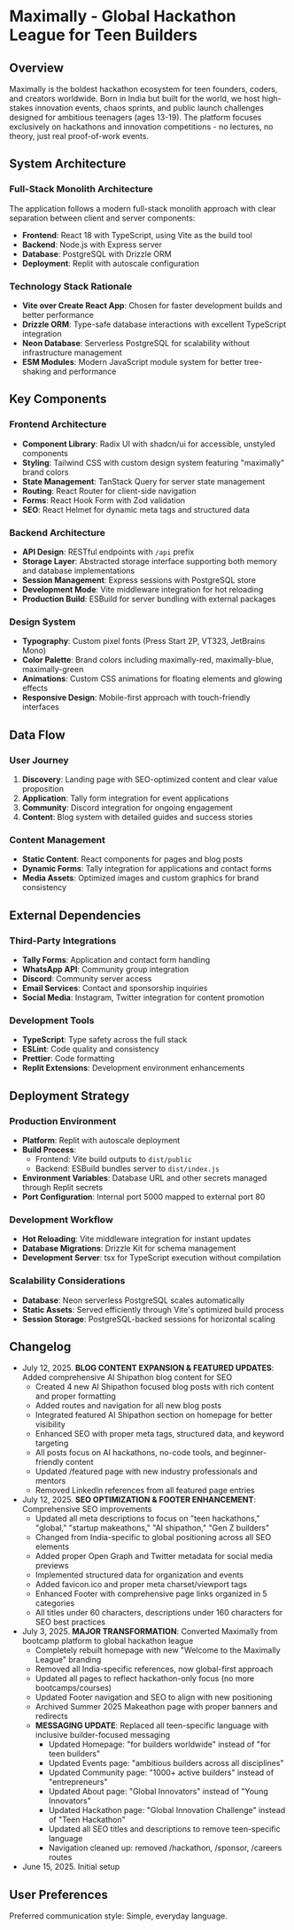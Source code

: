 # Maximally - Global Hackathon League for Teen Builders

## Overview

Maximally is the boldest hackathon ecosystem for teen founders, coders, and creators worldwide. Born in India but built for the world, we host high-stakes innovation events, chaos sprints, and public launch challenges designed for ambitious teenagers (ages 13-19). The platform focuses exclusively on hackathons and innovation competitions - no lectures, no theory, just real proof-of-work events.

## System Architecture

### Full-Stack Monolith Architecture
The application follows a modern full-stack monolith approach with clear separation between client and server components:

- **Frontend**: React 18 with TypeScript, using Vite as the build tool
- **Backend**: Node.js with Express server
- **Database**: PostgreSQL with Drizzle ORM
- **Deployment**: Replit with autoscale configuration

### Technology Stack Rationale
- **Vite over Create React App**: Chosen for faster development builds and better performance
- **Drizzle ORM**: Type-safe database interactions with excellent TypeScript integration
- **Neon Database**: Serverless PostgreSQL for scalability without infrastructure management
- **ESM Modules**: Modern JavaScript module system for better tree-shaking and performance

## Key Components

### Frontend Architecture
- **Component Library**: Radix UI with shadcn/ui for accessible, unstyled components
- **Styling**: Tailwind CSS with custom design system featuring "maximally" brand colors
- **State Management**: TanStack Query for server state management
- **Routing**: React Router for client-side navigation
- **Forms**: React Hook Form with Zod validation
- **SEO**: React Helmet for dynamic meta tags and structured data

### Backend Architecture
- **API Design**: RESTful endpoints with `/api` prefix
- **Storage Layer**: Abstracted storage interface supporting both memory and database implementations
- **Session Management**: Express sessions with PostgreSQL store
- **Development Mode**: Vite middleware integration for hot reloading
- **Production Build**: ESBuild for server bundling with external packages

### Design System
- **Typography**: Custom pixel fonts (Press Start 2P, VT323, JetBrains Mono)
- **Color Palette**: Brand colors including maximally-red, maximally-blue, maximally-green
- **Animations**: Custom CSS animations for floating elements and glowing effects
- **Responsive Design**: Mobile-first approach with touch-friendly interfaces

## Data Flow

### User Journey
1. **Discovery**: Landing page with SEO-optimized content and clear value proposition
2. **Application**: Tally form integration for event applications
3. **Community**: Discord integration for ongoing engagement
4. **Content**: Blog system with detailed guides and success stories

### Content Management
- **Static Content**: React components for pages and blog posts
- **Dynamic Forms**: Tally integration for applications and contact forms
- **Media Assets**: Optimized images and custom graphics for brand consistency

## External Dependencies

### Third-Party Integrations
- **Tally Forms**: Application and contact form handling
- **WhatsApp API**: Community group integration
- **Discord**: Community server access
- **Email Services**: Contact and sponsorship inquiries
- **Social Media**: Instagram, Twitter integration for content promotion

### Development Tools
- **TypeScript**: Type safety across the full stack
- **ESLint**: Code quality and consistency
- **Prettier**: Code formatting
- **Replit Extensions**: Development environment enhancements

## Deployment Strategy

### Production Environment
- **Platform**: Replit with autoscale deployment
- **Build Process**: 
  - Frontend: Vite build outputs to `dist/public`
  - Backend: ESBuild bundles server to `dist/index.js`
- **Environment Variables**: Database URL and other secrets managed through Replit secrets
- **Port Configuration**: Internal port 5000 mapped to external port 80

### Development Workflow
- **Hot Reloading**: Vite middleware integration for instant updates
- **Database Migrations**: Drizzle Kit for schema management
- **Development Server**: tsx for TypeScript execution without compilation

### Scalability Considerations
- **Database**: Neon serverless PostgreSQL scales automatically
- **Static Assets**: Served efficiently through Vite's optimized build process
- **Session Storage**: PostgreSQL-backed sessions for horizontal scaling

## Changelog

- July 12, 2025. **BLOG CONTENT EXPANSION & FEATURED UPDATES**: Added comprehensive AI Shipathon blog content for SEO
  - Created 4 new AI Shipathon focused blog posts with rich content and proper formatting
  - Added routes and navigation for all new blog posts
  - Integrated featured AI Shipathon section on homepage for better visibility
  - Enhanced SEO with proper meta tags, structured data, and keyword targeting
  - All posts focus on AI hackathons, no-code tools, and beginner-friendly content
  - Updated /featured page with new industry professionals and mentors
  - Removed LinkedIn references from all featured page entries
- July 12, 2025. **SEO OPTIMIZATION & FOOTER ENHANCEMENT**: Comprehensive SEO improvements
  - Updated all meta descriptions to focus on "teen hackathons," "global," "startup makeathons," "AI shipathon," "Gen Z builders"
  - Changed from India-specific to global positioning across all SEO elements
  - Added proper Open Graph and Twitter metadata for social media previews
  - Implemented structured data for organization and events
  - Added favicon.ico and proper meta charset/viewport tags
  - Enhanced Footer with comprehensive page links organized in 5 categories
  - All titles under 60 characters, descriptions under 160 characters for SEO best practices
- July 3, 2025. **MAJOR TRANSFORMATION**: Converted Maximally from bootcamp platform to global hackathon league
  - Completely rebuilt homepage with new "Welcome to the Maximally League" branding
  - Removed all India-specific references, now global-first approach
  - Updated all pages to reflect hackathon-only focus (no more bootcamps/courses)
  - Updated Footer navigation and SEO to align with new positioning
  - Archived Summer 2025 Makeathon page with proper banners and redirects
  - **MESSAGING UPDATE**: Replaced all teen-specific language with inclusive builder-focused messaging
    - Updated Homepage: "for builders worldwide" instead of "for teen builders"
    - Updated Events page: "ambitious builders across all disciplines" 
    - Updated Community page: "1000+ active builders" instead of "entrepreneurs"
    - Updated About page: "Global Innovators" instead of "Young Innovators"
    - Updated Hackathon page: "Global Innovation Challenge" instead of "Teen Hackathon"
    - Updated all SEO titles and descriptions to remove teen-specific language
    - Navigation cleaned up: removed /hackathon, /sponsor, /careers routes
- June 15, 2025. Initial setup

## User Preferences

Preferred communication style: Simple, everyday language.